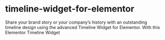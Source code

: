 # timeline-widget-for-elementor
 Share your brand story or your company’s history with an outstanding timeline design using the advanced Timeline Widget for Elementor. With this Elementor Timeline Widget

